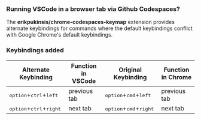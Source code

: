### Running VSCode in a browser tab via Github Codespaces?

The **erikpukinsis/chrome-codespaces-keymap** extension provides alternate keybindings for commands where the default keybindings conflict with Google Chrome's default keybindings.

### Keybindings added

| Alternate Keybinding | Function in VSCode | Original Keybinding | Function in Chrome |
|----------------------|--------------------|---------------------|--------------------|
| <kbd>option</kbd>+<kbd>ctrl</kbd>+<kbd>left</kbd> | previous tab | <kbd>option</kbd>+<kbd>cmd</kbd>+<kbd>left</kbd> | previous tab |
| <kbd>option</kbd>+<kbd>ctrl</kbd>+<kbd>right</kbd> | next tab | <kbd>option</kbd>+<kbd>cmd</kbd>+<kbd>right</kbd> | next tab |